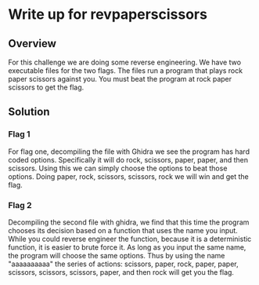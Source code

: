 # Write up for revpaperscissors

## Overview

For this challenge we are doing some reverse engineering. We have two executable files for the two flags. 
The files run a program that plays rock paper scissors against you. You must beat the program at rock paper scissors to get the flag.

## Solution

### Flag 1

For flag one, decompiling the file with Ghidra we see the program has hard coded options. 
Specifically it will do rock, scissors, paper, paper, and then scissors. Using this we can simply choose the options to beat those options.
Doing paper, rock, scissors, scissors, rock we will win and get the flag.

### Flag 2

Decompiling the second file with ghidra, we find that this time the program chooses its decision based on a function that uses the name you input. 
While you could reverse engineer the function, because it is a deterministic function, it is easier to brute force it. 
As long as you input the same name, the program will choose the same options. Thus by using the name "aaaaaaaaaa" the series of actions: 
scissors, paper, rock, paper, paper, scissors, scissors, scissors, paper, and then rock will get you the flag.


